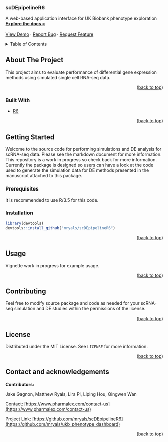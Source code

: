 <div id="top"></div>
<!--
*** Used a trimmed-down version of the markdown template here: https://github.com/othneildrew/Best-README-Template/blob/master/BLANK_README.md
-->

<!-- PROJECT SHIELDS -->
<!--
*** I'm using markdown "reference style" links for readability.
*** Reference links are enclosed in brackets [ ] instead of parentheses ( ).
*** See the bottom of this document for the declaration of the reference variables
*** for contributors-url, forks-url, etc. This is an optional, concise syntax you may use.
*** https://www.markdownguide.org/basic-syntax/#reference-style-links
-->

<!-- PROJECT LOGO -->
<br />
<div align="left">

<h3 align="left">scDEpipelineR6</h3>

  <p align="left">
    A web-based application interface for UK Biobank phenotype exploration
    <br />
    <a href="https://github.com/mryals/scDEpipelineR6"><strong>Explore the docs »</strong></a>
    <br />
    <br />
    <a href="https://github.com/mryals/scDEpipelineR6">View Demo</a>
    ·
    <a href="https://github.com/mryals/scDEpipelineR6/issues">Report Bug</a>
    ·
    <a href="https://github.com/mryals/scDEpipelineR6/issues">Request Feature</a>
  </p>
</div>

<!-- TABLE OF CONTENTS -->
<details>
  <summary>Table of Contents</summary>
  <ol>
    <li>
      <a href="#about-the-project">About The Project</a>
      <ul>
        <li><a href="#built-with">Built With</a></li>
      </ul>
    </li>
    <li>
      <a href="#getting-started">Getting Started</a>
      <ul>
        <li><a href="#prerequisites">Prerequisites</a></li>
        <li><a href="#installation">Installation</a></li>
      </ul>
    </li>
    <li><a href="#usage">Usage</a></li>
    <li><a href="#contributing">Contributing</a></li>
    <li><a href="#license">License</a></li>
    <li><a href="#contact">Contact</a></li>
  </ol>
</details>

<!-- ABOUT THE PROJECT -->
## About The Project

This project aims to evaluate performance of differential gene expression methods using simulated single cell RNA-seq data.  

<p align="right">(<a href="#top">back to top</a>)</p>

### Built With

* [R6](https://r6.r-lib.org/)

<p align="right">(<a href="#top">back to top</a>)</p>

<!-- GETTING STARTED -->
## Getting Started

Welcome to the source code for performing simulations and DE analysis for scRNA-seq data.  Please see the markdown document for more information.  This repository is a work in progress so check back for more information.  Currently the package is designed so users can have a look at the code used to generate the simulation data for DE methods presented in the manuscript attached to this package.

### Prerequisites

It is recommended to use R/3.5 for this code.

### Installation

```r
library(devtools)
devtools::install_github("mryals/scDEpipelineR6")
```

<p align="right">(<a href="#top">back to top</a>)</p>


<!-- USAGE EXAMPLES -->
## Usage

Vignette work in progress for example usage.

<p align="right">(<a href="#top">back to top</a>)</p>


<!-- CONTRIBUTING -->
## Contributing

Feel free to modify source package and code as needed for your scRNA-seq simulation and DE studies within the permissions of the license.

<p align="right">(<a href="#top">back to top</a>)</p>


<!-- LICENSE -->
## License

Distributed under the MIT License. See `LICENSE` for more information.

<p align="right">(<a href="#top">back to top</a>)</p>


<!-- CONTACT -->
## Contact and acknowledgements

**Contributors:**  

Jake Gagnon, Matthew Ryals, Lira Pi, Liping Hou, Qingwen Wan

Contact: [https://www.pharmalex.com/contact-us](https://www.pharmalex.com/contact-us)

Project Link: [https://github.com/mryals/scDEpipelineR6](https://github.com/mryals/ukb_phenotype_dashboard)

<p align="right">(<a href="#top">back to top</a>)</p>

<!-- MARKDOWN LINKS & IMAGES -->
<!-- https://www.markdownguide.org/basic-syntax/#reference-style-links -->
